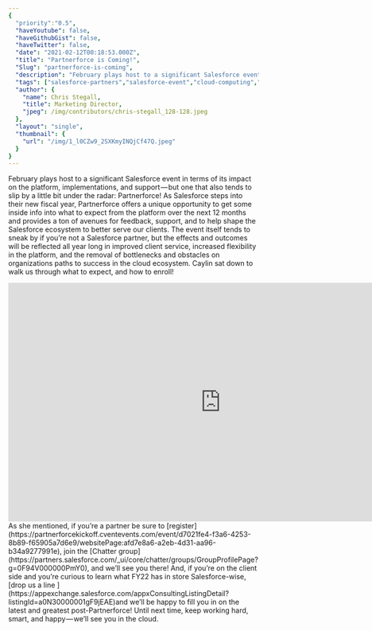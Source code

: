 ```yaml
---
{
  "priority":"0.5",
  "haveYoutube": false,
  "haveGithubGist": false,
  "haveTwitter": false,
  "date": "2021-02-12T00:18:53.000Z",
  "title": "Partnerforce is Coming!",
  "Slug": "partnerforce-is-coming",
  "description": "February plays host to a significant Salesforce event in terms of its impact on the platform, implementations, and support — but one that also tends to slip by a little bit under the radar: Partnerforce!.",
  "tags": ["salesforce-partners","salesforce-event","cloud-computing","salesforce","cloudtech"],
  "author": {
    "name": Chris Stegall,
    "title": Marketing Director,
    "jpeg": /img/contributors/chris-stegall_128-128.jpeg
  },
  "layout": "single",
  "thumbnail": {
    "url": "/img/1_l0CZw9_2SXKmyINQjCf47Q.jpeg"
  }
}
---
```

February plays host to a significant Salesforce event in terms of its impact on the platform, implementations, and support — but one that also tends to slip by a little bit under the radar: Partnerforce!
As Salesforce steps into their new fiscal year, Partnerforce offers a unique opportunity to get some inside info into what to expect from the platform over the next 12 months and provides a ton of avenues for feedback, support, and to help shape the Salesforce ecosystem to better serve our clients.
The event itself tends to sneak by if you’re not a Salesforce partner, but the effects and outcomes will be reflected all year long in improved client service, increased flexibility in the platform, and the removal of bottlenecks and obstacles on organizations paths to success in the cloud ecosystem.
Caylin sat down to walk us through what to expect, and how to enroll!
<iframe src="https://cdn.embedly.com/widgets/media.html?src=https%3A%2F%2Fwww.youtube.com%2Fembed%2FIQKm7yVXeoM%3Ffeature%3Doembed&amp;display_name=YouTube&amp;url=https%3A%2F%2Fwww.youtube.com%2Fwatch%3Fv%3DIQKm7yVXeoM&amp;image=https%3A%2F%2Fi.ytimg.com%2Fvi%2FIQKm7yVXeoM%2Fhqdefault.jpg&amp;key=a19fcc184b9711e1b4764040d3dc5c07&amp;type=text%2Fhtml&amp;schema=youtube" width="854" height="480" frameborder="0" scrolling="no">[https://medium.com/media/fa50c239643e2db71907d8c1eaef4b55/href](https://medium.com/media/fa50c239643e2db71907d8c1eaef4b55/href)</iframe>As she mentioned, if you’re a partner be sure to [register](https://partnerforcekickoff.cventevents.com/event/d7021fe4-f3a6-4253-8b89-f65905a7d6e9/websitePage:afd7e8a6-a2eb-4d31-aa96-b34a9277991e), join the [Chatter group](https://partners.salesforce.com/_ui/core/chatter/groups/GroupProfilePage?g=0F94V000000PmY0), and we’ll see you there!
And, if you’re on the client side and you’re curious to learn what FY22 has in store Salesforce-wise, [drop us a line ](https://appexchange.salesforce.com/appxConsultingListingDetail?listingId=a0N30000001gF9jEAE)and we’ll be happy to fill you in on the latest and greatest post-Partnerforce!
Until next time, keep working hard, smart, and happy — we’ll see you in the cloud.
